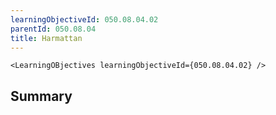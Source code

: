 ```yaml
---
learningObjectiveId: 050.08.04.02
parentId: 050.08.04
title: Harmattan
---
```


```tsx eval
<LearningOBjectives learningObjectiveId={050.08.04.02} />
```

## Summary
